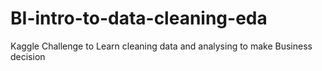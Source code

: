 # BI-intro-to-data-cleaning-eda
Kaggle Challenge to Learn cleaning data and analysing to make Business decision
